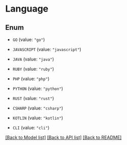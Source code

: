 # Language

## Enum


* `GO` (value: `"go"`)

* `JAVASCRIPT` (value: `"javascript"`)

* `JAVA` (value: `"java"`)

* `RUBY` (value: `"ruby"`)

* `PHP` (value: `"php"`)

* `PYTHON` (value: `"python"`)

* `RUST` (value: `"rust"`)

* `CSHARP` (value: `"csharp"`)

* `KOTLIN` (value: `"kotlin"`)

* `CLI` (value: `"cli"`)


[[Back to Model list]](../README.md#documentation-for-models) [[Back to API list]](../README.md#documentation-for-api-endpoints) [[Back to README]](../README.md)


